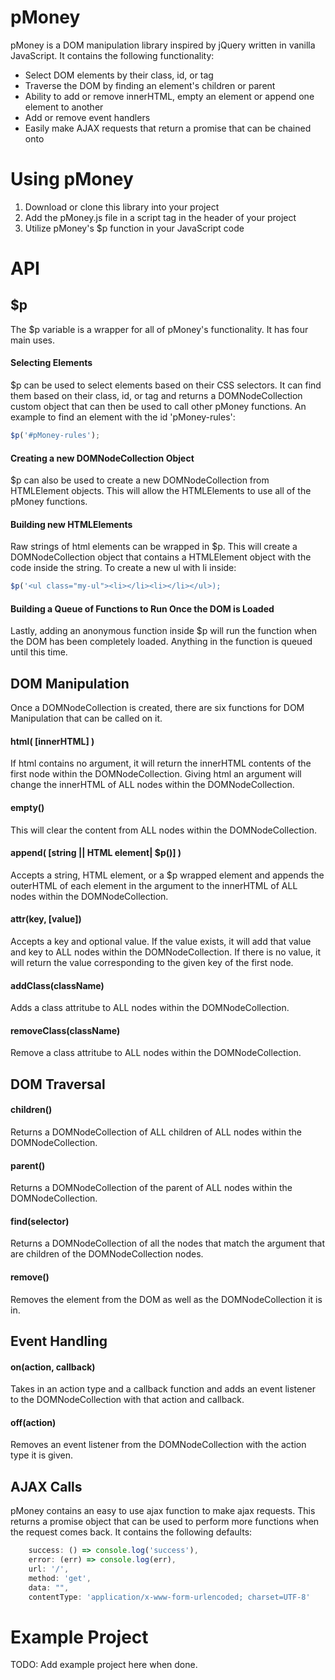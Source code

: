 # pMoney

pMoney is a DOM manipulation library inspired by jQuery written in vanilla JavaScript. It contains the following functionality:

* Select DOM elements by their class, id, or tag
* Traverse the DOM by finding an element's children or parent
* Ability to add or remove innerHTML, empty an element or append one element to another
* Add or remove event handlers
* Easily make AJAX requests that return a promise that can be chained onto

# Using pMoney

1. Download or clone this library into your project
1. Add the pMoney.js file in a script tag in the header of your project
1. Utilize pMoney's $p function in your JavaScript code

# API

## $p

The $p variable is a wrapper for all of pMoney's functionality. It has four main uses.

#### Selecting Elements
$p can be used to select elements based on their CSS selectors. It can find them based on their class, id, or tag and returns a DOMNodeCollection custom object that can then be used to call other pMoney functions. An example to find an element with the id 'pMoney-rules':
``` javascript
$p('#pMoney-rules');
```

#### Creating a new DOMNodeCollection Object
$p can also be used to create a new DOMNodeCollection from HTMLElement objects. This will allow the HTMLElements to use all of the pMoney functions.

#### Building new HTMLElements
Raw strings of html elements can be wrapped in $p. This will create a DOMNodeCollection object that contains a HTMLElement object with the code inside the string. To create a new ul with li inside:
``` javascript
$p('<ul class="my-ul"><li></li><li></li></ul>);
```

#### Building a Queue of Functions to Run Once the DOM is Loaded
Lastly, adding an anonymous function inside $p will run the function when the DOM has been completely loaded. Anything in the function is queued until this time.

## DOM Manipulation
Once a DOMNodeCollection is created, there are six functions for DOM Manipulation that can be called on it.

#### html( [innerHTML] )
If html contains no argument, it will return the innerHTML contents of the first node within the DOMNodeCollection. Giving html an argument will change the innerHTML of ALL nodes within the DOMNodeCollection.

#### empty()
This will clear the content from ALL nodes within the DOMNodeCollection.

#### append( [string || HTML element| $p()] )
Accepts a string, HTML element, or a $p wrapped element and appends the outerHTML of each element in the argument to the innerHTML of ALL nodes within the DOMNodeCollection.

#### attr(key, [value])
Accepts a key and optional value. If the value exists, it will add that value and key to ALL nodes within the DOMNodeCollection. If there is no value, it will return the value corresponding to the given key of the first node.

#### addClass(className)
Adds a class attritube to ALL nodes within the DOMNodeCollection.

#### removeClass(className)
Remove a class attritube to ALL nodes within the DOMNodeCollection.

## DOM Traversal

#### children()
Returns a DOMNodeCollection of ALL children of ALL nodes within the DOMNodeCollection.

#### parent()
Returns a DOMNodeCollection of the parent of ALL nodes within the DOMNodeCollection.

#### find(selector)
Returns a DOMNodeCollection of all the nodes that match the argument that are children of the DOMNodeCollection nodes.

#### remove()
Removes the element from the DOM as well as the DOMNodeCollection it is in.

## Event Handling

#### on(action, callback)
Takes in an action type and a callback function and adds an event listener to the DOMNodeCollection with that action and callback.

#### off(action)
Removes an event listener from the DOMNodeCollection with the action type it is given.

## AJAX Calls
pMoney contains an easy to use ajax function to make ajax requests. This returns a promise object that can be used to perform more functions when the request comes back. It contains the following defaults:
```javascript
    success: () => console.log('success'),
    error: (err) => console.log(err),
    url: '/',
    method: 'get',
    data: "",
    contentType: 'application/x-www-form-urlencoded; charset=UTF-8'
```

# Example Project
TODO: Add example project here when done.